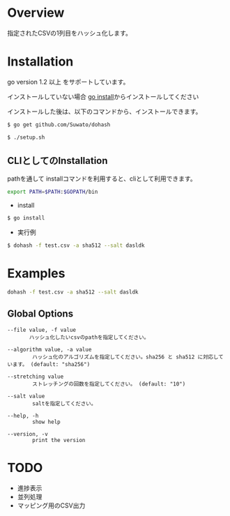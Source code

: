 # Overview

指定されたCSVの1列目をハッシュ化します。

# Installation

go version 1.2 以上 をサポートしています。

インストールしていない場合 [go install](https://golang.org/doc/install)からインストールしてください

インストールした後は、以下のコマンドから、インストールできます。
   
```bash
$ go get github.com/Suwato/dohash
```
```bash
$ ./setup.sh
```

##  CLIとしてのInstallation
pathを通して installコマンドを利用すると、cliとして利用できます。
```bash
export PATH=$PATH:$GOPATH/bin
```

* install
```bash
$ go install
```

* 実行例
```bash
$ dohash -f test.csv -a sha512 --salt dasldk
```
# Examples

```bash
dohash -f test.csv -a sha512 --salt dasldk
```

## Global Options
```
--file value, -f value
       ハッシュ化したいcsvのpathを指定してください。
```
```
--algorithm value, -a value  
        ハッシュ化のアルゴリズムを指定してください。sha256 と sha512 に対応しています。 (default: "sha256")
```
```
--stretching value           
        ストレッチングの回数を指定してください。 (default: "10")
```
```
--salt value                 
        saltを指定してください。
```
```
--help, -h                   
        show help
```
```
--version, -v                
        print the version
```

# TODO
* 進捗表示
* 並列処理
* マッピング用のCSV出力
